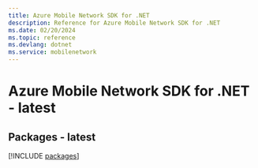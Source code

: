 ```yaml
---
title: Azure Mobile Network SDK for .NET
description: Reference for Azure Mobile Network SDK for .NET
ms.date: 02/20/2024
ms.topic: reference
ms.devlang: dotnet
ms.service: mobilenetwork
---
```

# Azure Mobile Network SDK for .NET - latest
## Packages - latest
[!INCLUDE [packages](mobile-network-index.md)]